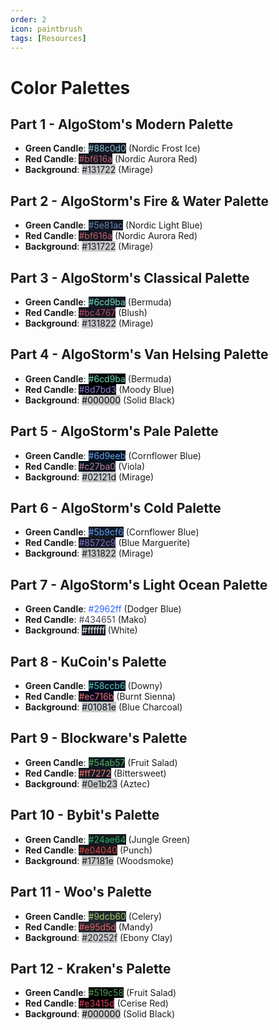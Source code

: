 ```yaml
---
order: 2
icon: paintbrush
tags: [Resources]
---
```

# Color Palettes

## Part 1 - AlgoStom's Modern Palette

- **Green Candle**: <span style="color:#88c0d0; background-color:#131722;">#88c0d0</span> (Nordic Frost Ice)
- **Red Candle**: <span style="color:#bf616a; background-color:#131722;">#bf616a</span> (Nordic Aurora Red)
- **Background**: <span style="color:#131722; background: #c7c7c7;">#131722</span> (Mirage)

## Part 2 - AlgoStorm's Fire & Water Palette

- **Green Candle**: <span style="color:#5e81ac; background-color:#131722;">#5e81ac</span> (Nordic Light Blue)
- **Red Candle**: <span style="color:#bf616a; background-color:#131722;">#bf616a</span> (Nordic Aurora Red)
- **Background**: <span style="color:#131722; background: #c7c7c7;">#131722</span> (Mirage)

## Part 3 - AlgoStorm's Classical Palette

- **Green Candle**: <span style="color:#6cd9ba; background-color:#131822;">#6cd9ba</span> (Bermuda)
- **Red Candle**: <span style="color:#bc4767; background-color:#131822;">#bc4767</span> (Blush)
- **Background**: <span style="color:#131822; background: #c7c7c7;">#131822</span> (Mirage)

## Part 4 - AlgoStorm's Van Helsing Palette

- **Green Candle**: <span style="color:#6cd9ba; background-color:#000000;">#6cd9ba</span> (Bermuda)
- **Red Candle**: <span style="color:#8d7bd3; background-color:#000000;">#8d7bd3</span> (Moody Blue)
- **Background**: <span style="color:#000000; background: #c7c7c7;">#000000</span> (Solid Black)

## Part 5 - AlgoStorm's Pale Palette

- **Green Candle**: <span style="color:#6d9eeb; background-color:#02121d;">#6d9eeb</span> (Cornflower Blue)
- **Red Candle**: <span style="color:#c27ba0; background-color:#02121d;">#c27ba0</span> (Viola)
- **Background**: <span style="color:#02121d; background: #c7c7c7;">#02121d</span> (Mirage)

## Part 6 - AlgoStorm's Cold Palette

- **Green Candle**: <span style="color:#5b9cf6; background-color:#131822;">#5b9cf6</span> (Cornflower Blue)
- **Red Candle**: <span style="color:#8572c9; background-color:#131822;">#8572c9</span> (Blue Marguerite)
- **Background**: <span style="color:#131822; background: #c7c7c7;">#131822</span> (Mirage)

## Part 7 - AlgoStorm's Light Ocean Palette
- **Green Candle**: <span style="color:#2962ff; background-color:#ffffff;">#2962ff</span> (Dodger Blue)
- **Red Candle**: <span style="color:#434651; background-color:#ffffff;">#434651</span> (Mako)
- **Background**: <span style="color:#ffffff; background: #131822;">#ffffff</span> (White)

## Part 8 - KuCoin's Palette

- **Green Candle**: <span style="color:#58ccb6; background-color:#01081e;">#58ccb6</span> (Downy)
- **Red Candle**: <span style="color:#ec716b; background-color:#01081e;">#ec716b</span> (Burnt Sienna)
- **Background**: <span style="color:#01081e; background: #c7c7c7;">#01081e</span> (Blue Charcoal)

## Part 9 - Blockware's Palette

- **Green Candle**: <span style="color:#54ab57; background-color:#0e1b23;">#54ab57</span> (Fruit Salad)
- **Red Candle**: <span style="color:#ff7272; background-color:#0e1b23;">#ff7272</span> (Bittersweet)
- **Background**: <span style="color:#0e1b23; background: #c7c7c7;">#0e1b23</span> (Aztec)

## Part 10 - Bybit's Palette

- **Green Candle**: <span style="color:#24ae64; background-color:#17181e;">#24ae64</span> (Jungle Green)
- **Red Candle**: <span style="color:#e04040; background-color:#17181e;">#e04040</span> (Punch)
- **Background**: <span style="color:#17181e; background: #c7c7c7;">#17181e</span> (Woodsmoke)

## Part 11 - Woo's Palette

- **Green Candle**: <span style="color:#9dcb60; background-color:#20252f;">#9dcb60</span> (Celery)
- **Red Candle**: <span style="color:#e95d5d; background-color:#20252f;">#e95d5d</span> (Mandy)
- **Background**: <span style="color:#20252f; background: #c7c7c7;">#20252f</span> (Ebony Clay)

## Part 12 - Kraken's Palette

- **Green Candle**: <span style="color:#519c58; background-color:#000000;">#519c58</span> (Fruit Salad)
- **Red Candle**: <span style="color:#e3415d; background-color:#000000;">#e3415d</span> (Cerise Red)
- **Background**: <span style="color:#000000; background: #c7c7c7;">#000000</span> (Solid Black)